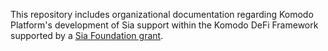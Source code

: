 This repository includes organizational documentation regarding Komodo Platform's development of Sia support within the Komodo DeFi Framework supported by a [Sia Foundation grant](https://forum.sia.tech/t/standard-grant-proposal-htlc-upgrade-for-sia-for-use-in-atomic-swaps/410).
